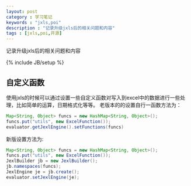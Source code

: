 ```yaml
---
layout: post
category : 学习笔记
keywords : "jxls,poi"
description : "记录升级jxls后的相关问题和内容"
tags : [jxls,poi,开源]
---
```


 记录升级jxls后的相关问题和内容
<!--break-->

{% include JB/setup %}

## 自定义函数
使用jxls的时候可以通过设置一些自定义函数对写入到excel中的数据进行一些处理，比如简单的运算，日期格式化等等。
老版本的的设置自行一函数方法为：
```java
Map<String, Object> funcs = new HashMap<String, Object>();
funcs.put("utils", new ExcelFunction()); 
evaluator.getJexlEngine().setFunctions(funcs)
```
新版设置方法为:
```java
Map<String, Object> funcs = new HashMap<String, Object>();
funcs.put("utils", new ExcelFunction()); 
JexlBuilder jb = new JexlBuilder();
jb.namespaces(funcs);    
JexlEngine je = jb.create();
evaluator.setJexlEngine(je);
```